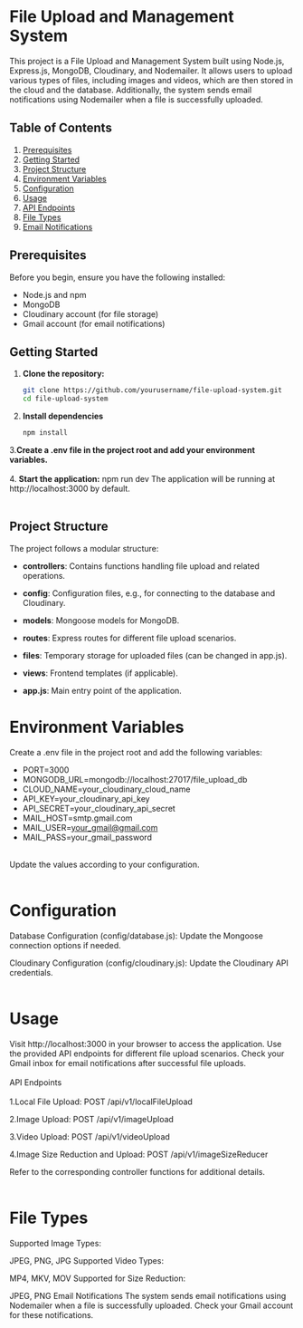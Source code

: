 
# File Upload and Management System #

This project is a File Upload and Management System built using Node.js, Express.js, MongoDB, Cloudinary, and Nodemailer. 
It allows users to upload various types of files, including images and videos, which are then stored in the cloud and the database. 
Additionally, the system sends email notifications using Nodemailer when a file is successfully uploaded.

## Table of Contents

1. [Prerequisites](#prerequisites)
2. [Getting Started](#getting-started)
3. [Project Structure](#project-structure)
4. [Environment Variables](#environment-variables)
5. [Configuration](#configuration)
6. [Usage](#usage)
7. [API Endpoints](#api-endpoints)
8. [File Types](#file-types)
9. [Email Notifications](#email-notifications)

## Prerequisites

Before you begin, ensure you have the following installed:

- Node.js and npm
- MongoDB
- Cloudinary account (for file storage)
- Gmail account (for email notifications)

## Getting Started

1. **Clone the repository:**

   ```bash
   git clone https://github.com/yourusername/file-upload-system.git
   cd file-upload-system


2. **Install dependencies**
   ```bash
   npm install

3.**Create a .env file in the project root and add your environment variables.**
<br><br>
4. **Start the application:**
npm run dev
The application will be running at http://localhost:3000 by default.
<br><br>

## Project Structure

The project follows a modular structure:

- **controllers**: Contains functions handling file upload and related operations.

- **config**: Configuration files, e.g., for connecting to the database and Cloudinary.

- **models**: Mongoose models for MongoDB.

- **routes**: Express routes for different file upload scenarios.

- **files**: Temporary storage for uploaded files (can be changed in app.js).

- **views**: Frontend templates (if applicable).

- **app.js**: Main entry point of the application.


# Environment Variables

Create a .env file in the project root and add the following variables:

- PORT=3000
- MONGODB_URL=mongodb://localhost:27017/file_upload_db
- CLOUD_NAME=your_cloudinary_cloud_name
- API_KEY=your_cloudinary_api_key
- API_SECRET=your_cloudinary_api_secret
- MAIL_HOST=smtp.gmail.com
- MAIL_USER=your_gmail@gmail.com
- MAIL_PASS=your_gmail_password
<br><br>

Update the values according to your configuration.
<br><br>

# Configuration

Database Configuration (config/database.js):
Update the Mongoose connection options if needed.

Cloudinary Configuration (config/cloudinary.js):
Update the Cloudinary API credentials.
<br><br>

# Usage


Visit http://localhost:3000 in your browser to access the application.
Use the provided API endpoints for different file upload scenarios.
Check your Gmail inbox for email notifications after successful file uploads.
<br><br>
API Endpoints
<br><br>
1.Local File Upload:
POST /api/v1/localFileUpload

2.Image Upload:
POST /api/v1/imageUpload

3.Video Upload:
POST /api/v1/videoUpload

4.Image Size Reduction and Upload:
POST /api/v1/imageSizeReducer


Refer to the corresponding controller functions for additional details.
<br><br>
# File Types


Supported Image Types:

JPEG, PNG, JPG
Supported Video Types:

MP4, MKV, MOV
Supported for Size Reduction:

JPEG, PNG
Email Notifications
The system sends email notifications using Nodemailer when a file is successfully uploaded. Check your Gmail account for these notifications.
